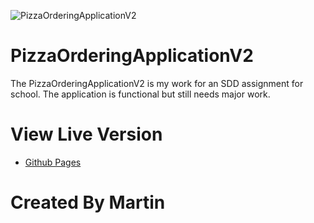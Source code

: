 ![PizzaOrderingApplicationV2](https://cdn.discordapp.com/attachments/888680236210860052/907399064805584967/PizzaOrderingApplicationBanner.png)

# PizzaOrderingApplicationV2

The PizzaOrderingApplicationV2 is my work for an SDD assignment for school. The application is functional but still needs major work.

# View Live Version
* [Github Pages](https://martin-zurek.github.io/PizzaOrderingApplicationV2)

# Created By Martin
